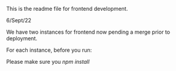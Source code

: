 This is the readme file for frontend development.

6/Sept/22

We have two instances for frontend now pending a merge prior to deployment. 

For each instance, before you run:

Please make sure you *npm install*


